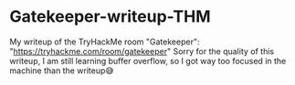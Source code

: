 # Gatekeeper-writeup-THM
My writeup of the TryHackMe room "Gatekeeper": "https://tryhackme.com/room/gatekeeper"
Sorry for the quality of this writeup, I am still learning buffer overflow, so I got way too focused in the machine than the writeup😅
